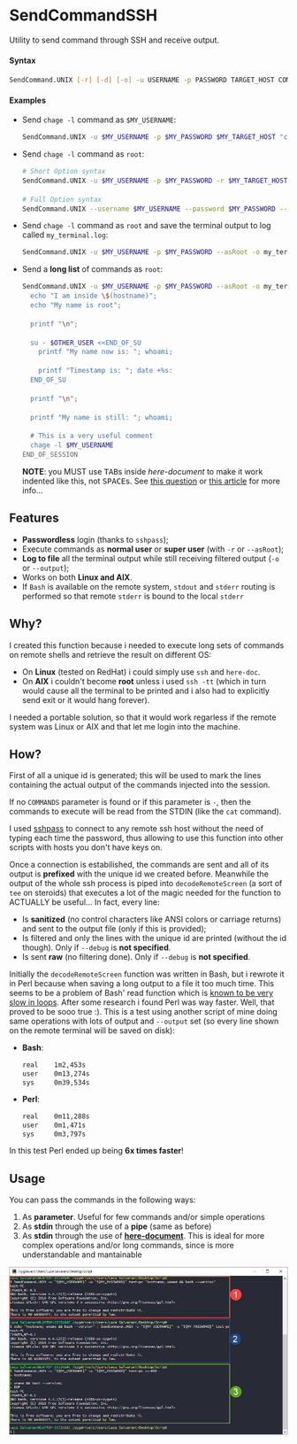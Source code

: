 # SendCommandSSH
Utility to send command through SSH and receive output.

#### Syntax
```Bash
SendCommand.UNIX [-r] [-d] [-o] -u USERNAME -p PASSWORD TARGET_HOST COMMANDS
```
#### Examples
- Send `chage -l` command as `$MY_USERNAME`:
  ```bash
  SendCommand.UNIX -u $MY_USERNAME -p $MY_PASSWORD $MY_TARGET_HOST "chage -l $MY_USERNAME"
  ```

- Send `chage -l` command as `root`:
  ```bash
  # Short Option syntax
  SendCommand.UNIX -u $MY_USERNAME -p $MY_PASSWORD -r $MY_TARGET_HOST "chage -l $MY_USERNAME"
  
  # Full Option syntax
  SendCommand.UNIX --username $MY_USERNAME --password $MY_PASSWORD --asRoot $MY_TARGET_HOST "chage -l $MY_USERNAME"
  ```

- Send `chage -l` command as `root` and save the terminal output to log called `my_terminal.log`:
  ```bash
  SendCommand.UNIX -u $MY_USERNAME -p $MY_PASSWORD --asRoot -o my_terminal.log $MY_TARGET_HOST "chage -l $MY_USERNAME"
  ```
  
- Send a **long list** of commands as `root`:
  ```bash
  SendCommand.UNIX -u $MY_USERNAME -p $MY_PASSWORD --asRoot -o my_terminal.log $MY_TARGET_HOST <<-END_OF_SESSION
    echo "I am inside \$(hostname)";
    echo "My name is root";
    
    printf "\n";
	
    su - $OTHER_USER <<END_OF_SU
      printf "My name now is: "; whoami;

      printf "Timestamp is: "; date +%s:
    END_OF_SU
	
    printf "\n";
	
    printf "My name is still: "; whoami;
    
    # This is a very useful comment
    chage -l $MY_USERNAME
  END_OF_SESSION
  ```
  **NOTE**: you MUST use <kbd>TAB</kbd>s inside _here-document_ to make it work indented like this, not <kbd>SPACE</kbd>s. See [this question](https://unix.stackexchange.com/a/353689/348102) or [this article](https://linuxize.com/post/bash-heredoc/) for more info...

## Features
- **Passwordless** login (thanks to `sshpass`);
- Execute commands as **normal user** or **super user** (with `-r` or `--asRoot`);
- **Log to file** all the terminal output while still receiving filtered output (`-o` or `--output`);
- Works on both **Linux and AIX**.
- If `Bash` is available on the remote system, `stdout` and `stderr` routing is performed so that remote `stderr` is bound to the local `stderr`

## Why? 
I created this function because i needed to execute long sets of commands on remote shells and retrieve the result on different OS:
- On **Linux** (tested on RedHat) i could simply use `ssh` and `here-doc`.
- On **AIX** i couldn't become **root** unless i used `ssh -tt` (which in turn would cause all the terminal to be printed and i also had to explicitly send exit or it would hang forever).

I needed a portable solution, so that it would work regarless if the remote system was Linux or AIX and that let me login into the machine.

## How?
First of all a unique id is generated; this will be used to mark the lines containing the actual output of the commands injected into the session.

If no `COMMANDS` parameter is found or if this parameter is `-`, then the commands to execute will be read from the STDIN (like the `cat` command).

I used [sshpass](https://linux.die.net/man/1/sshpass) to connect to any remote ssh host without the need of typing each time the password, thus allowing to use this function into other scripts with hosts you don't have keys on. 

Once a connection is estabilished, the commands are sent and all of its output is **prefixed** with the unique id we created before. Meanwhile the output of the whole ssh process is piped into `decodeRemoteScreen` (a sort of `tee` on steroids) that executes a lot of the magic needed for the function to ACTUALLY be useful... In fact, every line:
- Is **sanitized** (no control characters like ANSI colors or carriage returns) and sent to the output file (only if this is provided);
- Is filtered and only the lines with the unique id are printed (without the id though). Only if `--debug` is **not specified**.
- Is sent **raw** (no filtering done). Only if `--debug` is **not specified**.

Initially the `decodeRemoteScreen` function was written in Bash, but i rewrote it in Perl because when saving a long output to a file it too much time. This seems to be a problem of Bash' read function which is [known to be very slow in loops](https://stackoverflow.com/a/13764233/8965861). After some research i found Perl was way faster. Well, that proved to be sooo true :). This is a test using another script of mine doing same operations with lots of output and `--output` set (so every line shown on the remote terminal will be saved on disk):
- **Bash**:
  ```
  real    1m2,453s
  user    0m13,274s
  sys     0m39,534s
  ```
- **Perl**:
  ```
  real    0m11,288s
  user    0m1,471s
  sys     0m3,797s
  ```

In this test Perl ended up being **6x times faster**!

## Usage

You can pass the commands in the following ways:
1. As **parameter**. Useful for few commands and/or simple operations
2. As **stdin** through the use of a **pipe** (same as before)
3. As **stdin** through the use of [**here-document**](https://linuxhint.com/bash-heredoc-tutorial/). This is ideal for more complex operations and/or long commands, since is more understandable and mantainable

![The different ways](./images/screenshot_command_ways.png)

